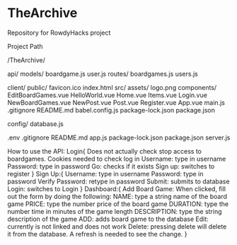 # TheArchive
Repository for RowdyHacks project

Project Path

/TheArchive/

  api/
      models/
        boardgame.js
        user.js
      routes/
        boardgames.js
        users.js
       
  client/
      public/
        favicon.ico
        index.html
      src/
        assets/
          logo.png
        components/
          EditBoardGames.vue
          HelloWorld.vue
          Home.vue
          Items.vue
          Login.vue
          NewBoardGames.vue
          NewPost.vue
          Post.vue
          Register.vue
      App.vue
      main.js
  .gitignore
  README.md
  babel.config.js
  package-lock.json
  package.json
  
  config/
      database.js
      
  .env
  .gitignore
  README.md
  app.js
  package-lock.json
  package.json
  server.js

How to use the API:
  Login{ 
  Does not actually check stop access to boardgames. Cookies needed to check log in
      Username: type in username
      Password: type in password
      Go: checks if it exists
      Sign up: switches to register
      }
  Sign Up:{
      Username: type in username
      Password: type in password
      Verify Password: retype in password
      Submit: submits to database
      Login: switches to Login
  }
  Dashboard:{
    Add Board Game:
      When clicked, fill out the form by doing the following:
        NAME: type a string name of the board game
        PRICE: type the number price of the board game
        DURATION: type the number time in minutes of the game length
        DESCRIPTION: type the string description of the game
      ADD: adds board game to the database
    Edit: currently is not linked and does not work
    Delete: pressing delete will delete it from the database. A refresh is needed to see the change.
    }
